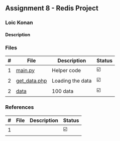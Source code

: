## Assignment 8 - Redis Project

### Loic Konan

#### Description

>

### Files

|   #   | File                         | Description      | Status                  |
| :---: | ---------------------------- | ---------------- | ----------------------- |
|   1   | [main.py](main.py)           | Helper code      | :ballot_box_with_check: |
|   2   | [get_data.php](get_data.php) | Loading the data | :ballot_box_with_check: |
|   2   | [data](data)                 | 100 data         | :ballot_box_with_check: |


### References

|   #   | File | Description | Status                  |
| :---: | ---- | ----------- | ----------------------- |
|   1   |      |             | :ballot_box_with_check: |